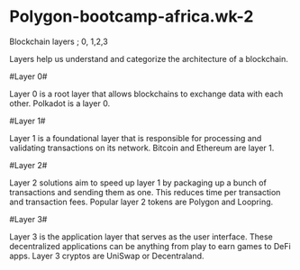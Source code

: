 # Polygon-bootcamp-africa.wk-2
Blockchain layers ; 0, 1,2,3

Layers help us understand and categorize the architecture of a blockchain.

#Layer 0#

Layer 0 is a root layer that allows blockchains to exchange data with each other. Polkadot is a layer 0.

#Layer 1#

Layer 1 is a foundational layer that is responsible for processing and validating transactions on its network. Bitcoin and Ethereum are layer 1.

#Layer 2#

Layer 2 solutions aim to speed up layer 1 by packaging up a bunch of transactions and sending them as one. This reduces time per transaction and transaction fees. Popular layer 2 tokens are Polygon and Loopring.

#Layer 3#

Layer 3 is the application layer that serves as the user interface. These decentralized applications can be anything from play to earn games to DeFi apps. Layer 3 cryptos are UniSwap or Decentraland.
